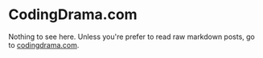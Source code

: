 # CodingDrama.com

Nothing to see here. Unless you're prefer to read raw markdown posts, go to [codingdrama.com](http://codingdrama.com/).